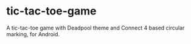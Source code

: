 # tic-tac-toe-game
A tic-tac-toe game with Deadpool theme and Connect 4 based circular marking, for Android. 
